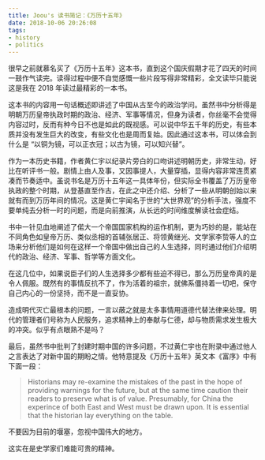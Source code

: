 ```yaml
---
title: Joou's 读书简记：《万历十五年》
date: 2018-10-06 20:26:08
tags:
- history
- politics
---
```




很早之前就慕名买了《万历十五年》这本书，直到这个国庆假期才花了四天的时间一鼓作气读完。读得过程中便不自觉感慨一些片段写得非常精彩，全文读毕只能说这是我在 2018 年读过最精彩的一本书。

这本书的内容用一句话概述即讲述了中国从古至今的政治学问。虽然书中分析得是明朝万历皇帝执政时期的政治、经济、军事等情况，但身为读者，你丝毫不会觉得内容过时，反而有种今日不也是如此的既视感。可以说中华五千年的历史，有些本质并没有发生巨大的改变，有些文化也是周而复始。因此通过这本书，可以体会到什么是 “以铜为镜，可以正衣冠；以古为镜，可以知兴替”。

作为一本历史书籍，作者黄仁宇以纪录片旁白的口吻讲述明朝历史，非常生动，好比在听评书一般。剧情上由人及事，又因事提人，大量穿插，显得内容非常连贯紧凑而节奏适中。虽说书名是万历十五年这一具体年份，但实际全书覆盖了万历皇帝执政的整个时期，从登基直至作古，在此之中还介绍、分析了一些从明朝创始以来就有而到万历年间的情况。这是黄仁宇闻名于世的“大世界观”的分析手法，强度不要单纯去分析一时的问题，而是向前推演，从长远的时间维度解读社会症结。

书中一针见血地阐述了偌大一个帝国国家机构的运作机制，更为巧妙的是，能站在不同角色如皇帝万历、类似丞相的首辅张居正、将领黄继光、文学家李贽等人的立场来分析他们是如何在这样一个帝国中做出自己的人生选择，同时通过他们介绍明代的政治、经济、军事、哲学等方面文化。

在这几位中，如果说臣子们的人生选择多少都有些迫不得已，那么万历皇帝真的是令人佩服。既然有的事情反抗不了，作为活着的祖宗，就佛系僵持着一切吧，保守自己内心的一份坚持，而不是一直妥协。

造成明代灭亡最根本的问题，一言以蔽之就是太多事情用道德代替法律来处理。明代的管理者们号称为人民服务，追求精神上的奉献与仁德，却与物质需求发生极大的冲突。似乎有点眼熟不是吗？

最后，虽然书中批判了封建时期中国的许多问题，不过黄仁宇也在附录中通过他人之言表达了对新中国的期盼之情。他特意提及《万历十五年》英文本《富序》中有下面一段：

> Historians may re-examine the mistakes of the past in the hope of providing warnings for the future, but at the same time caution their readers to preserve what is of value. Presumably, for China the experince of both East and West must be drawn upon. It is essential that the historian lay everything on the table.

不要因为目前的堰塞，忽视中国伟大的地方。

这实在是史学家们难能可贵的精神。